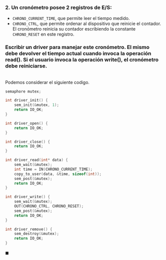 
### 2. Un cronómetro posee $2$ registros de E/S: 

- `CHRONO_CURRENT_TIME`, que permite leer el tiempo medido. 
- `CHRONO_CTRL`, que permite ordenar al dispositivo que reinicie el contador. El cronómetro reinicia su contador escribiendo la constante `CHRONO_RESET` en este registro. 

### Escribir un driver para manejar este cronómetro. El mismo debe devolver el tiempo actual cuando invoca la operación read(). Si el usuario invoca la operación write(), el cronómetro debe reiniciarse.

\
Podemos considerar el siguiente codigo.

```C
semaphore mutex;

int driver_init() {
    sem_init(&mutex, 1);
    return IO_OK;
}

int driver_open() {
    return IO_OK;
}

int driver_close() {
    return IO_OK;
}

int driver_read(int* data) {
    sem_wait(&mutex);
    int time = IN(CHRONO_CURRENT_TIME);
    copy_to_user(data, &time, sizeof(int));
    sem_post(&mutex);
    return IO_OK;
}

int driver_write() {
    sem_wait(&mutex);
    OUT(CHRONO_CTRL, CHRONO_RESET);
    sem_post(&mutex);
    return IO_OK;
}

int driver_remove() {
    sem_destroy(&mutex);
    return IO_OK;
} 
```

$\blacksquare$
